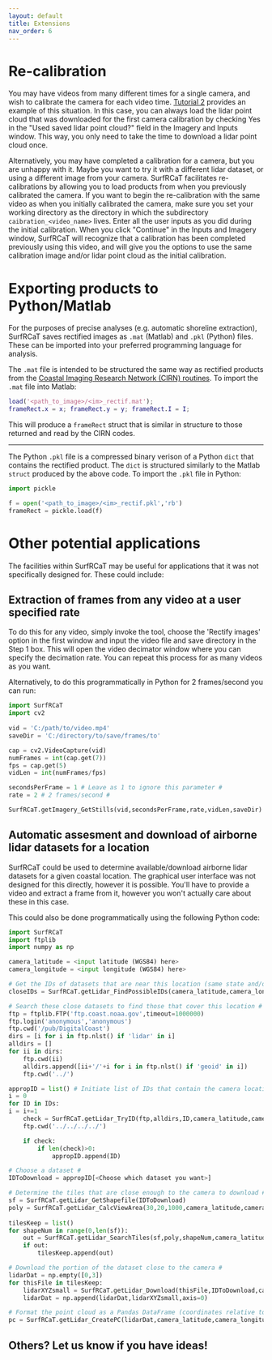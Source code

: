 ```yaml
---
layout: default
title: Extensions
nav_order: 6
---
```

# Re-calibration #
You may have videos from many different times for a single camera, and wish to calibrate the camera for each video time. [Tutorial 2](https://conlin-matt.github.io/SurfRCaT/tutorials.html)
provides an example of this situation. In this case, you can always load the lidar point cloud that was downloaded for the first camera calibration by 
checking Yes in the "Used saved lidar point cloud?" field in the Imagery and Inputs window. This way, you only need to take the time to download
a lidar point cloud once. 

Alternatively, you may have completed a calibration for a camera, but you are unhappy with it. Maybe you want to try it with a different lidar dataset,
or using a different image from your camera. SurfRCaT facilitates re-calibrations by allowing you to load products
from when you previously calibrated the camera. If you want to begin the re-calibration with the same video as when you initially calibrated the camera, make
sure you set your working directory as the directory in which the subdirectory `caibration_<video_name>` lives. Enter all the user inputs as you
did during the initial calibration. When you click "Continue" in the Inputs and Imagery window, SurfRCaT will recognize that a calibration has been completed
previously using this video, and will give you the options to use the same calibration image and/or lidar point cloud as the initial calibration.
 
# Exporting products to Python/Matlab #
For the purposes of precise analyses (e.g. automatic shoreline extraction), SurfRCaT saves rectified images as `.mat` (Matlab) and `.pkl` (Python) files. These
can be imported into your preferred programming language for analysis. 

The `.mat` file is intended to be structured the same way as rectified products from the [Coastal Imaging Research Network (CIRN) routines](https://github.com/Coastal-Imaging-Research-Network). To import 
the `.mat` file into Matlab:

```matlab
load('<path_to_image>/<im>_rectif.mat');
frameRect.x = x; frameRect.y = y; frameRect.I = I;
```
This will produce a `frameRect` struct that is similar in structure to those returned and read by the CIRN codes.

---

The Python `.pkl` file is a compressed binary verison of a Python `dict` that contains the rectified product. The `dict` is structured similarly to the Matlab 
`struct` produced by the above code. To import the `.pkl` file in Python:

```python
import pickle

f = open('<path_to_image>/<im>_rectif.pkl','rb')
frameRect = pickle.load(f)
```


# Other potential applications #
The facilities within SurfRCaT may be useful for applications that it was not specifically designed for. These could include:

## Extraction of frames from any video at a user specified rate ##

To do this for any video, simply invoke the tool, choose the 'Rectify images' option in the first window and input the video file
and save directory in the Step 1 box. This will open the video decimator window where you can specify the decimation rate. You can
repeat this process for as many videos as you want.

Alternatively, to do this programmatically in Python for 2 frames/second you can run:

```python
import SurfRCaT
import cv2
	
vid = 'C:/path/to/video.mp4'
saveDir = 'C:/directory/to/save/frames/to'

cap = cv2.VideoCapture(vid)
numFrames = int(cap.get(7))
fps = cap.get(5)
vidLen = int(numFrames/fps)

secondsPerFrame = 1 # Leave as 1 to ignore this parameter #
rate = 2 # 2 frames/second #

SurfRCaT.getImagery_GetStills(vid,secondsPerFrame,rate,vidLen,saveDir)
```


## Automatic assesment and download of airborne lidar datasets for a location ##

SurfRCaT could be used to determine available/download airborne lidar datasets for a given coastal location. The graphical
user interface was not designed for this directly, however it is possible. You'll have to provide a video and extract a frame 
from it, however you won't actually care about these in this case.

This could also be done programmatically using the following Python code:

```python  
import SurfRCaT
import ftplib
import numpy as np

camera_latitude = <input latitude (WGS84) here>
camera_longitude = <input longitude (WGS84) here>

# Get the IDs of datasets that are near this location (same state and/or coast) #
closeIDs = SurfRCaT.getLidar_FindPossibleIDs(camera_latitude,camera_longitude)

# Search these close datasets to find those that cover this location #
ftp = ftplib.FTP('ftp.coast.noaa.gov',timeout=1000000)
ftp.login('anonymous','anonymous')
ftp.cwd('/pub/DigitalCoast')
dirs = [i for i in ftp.nlst() if 'lidar' in i]
alldirs = []
for ii in dirs:
    ftp.cwd(ii)
    alldirs.append([ii+'/'+i for i in ftp.nlst() if 'geoid' in i])
    ftp.cwd('../')  

appropID = list() # Initiate list of IDs that contain the camera location #
i = 0
for ID in IDs:  
i = i+=1
    check = SurfRCaT.getLidar_TryID(ftp,alldirs,ID,camera_latitude,camera_longitude)
    ftp.cwd('../../../../')

    if check:
        if len(check)>0:       
            appropID.append(ID)

# Choose a dataset #
IDToDownload = appropID[<Choose which dataset you want>]

# Determine the tiles that are close enough to the camera to download #
sf = SurfRCaT.getLidar_GetShapefile(IDToDownload)
poly = SurfRCaT.getLidar_CalcViewArea(30,20,1000,camera_latitude,camera_longitude)
        
tilesKeep = list()
for shapeNum in range(0,len(sf)):
    out = SurfRCaT.getLidar_SearchTiles(sf,poly,shapeNum,camera_latitude,camera_longitude)
    if out:
        tilesKeep.append(out)

# Download the portion of the dataset close to the camera #
lidarDat = np.empty([0,3])
for thisFile in tilesKeep:
    lidarXYZsmall = SurfRCaT.getLidar_Download(thisFile,IDToDownload,camera_latitude,camera_longitude)
    lidarDat = np.append(lidarDat,lidarXYZsmall,axis=0)

# Format the point cloud as a Pandas DataFrame (coordinates relative to input location) #
pc = SurfRCaT.getLidar_CreatePC(lidarDat,camera_latitude,camera_longitude)
```

## Others? Let us know if you have ideas! ##





